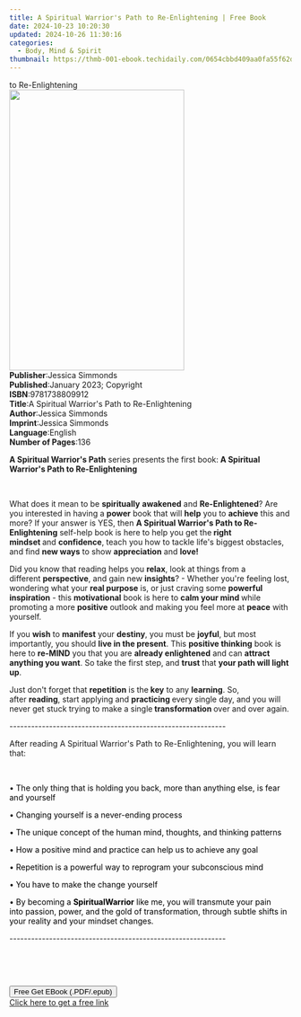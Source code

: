 ```yaml
---
title: A Spiritual Warrior's Path to Re-Enlightening | Free Book
date: 2024-10-23 10:20:30
updated: 2024-10-26 11:30:16
categories:
  - Body, Mind & Spirit
thumbnail: https://thmb-001-ebook.techidaily.com/0654cbbd409aa0fa55f62d5b02d360dd043f4bdf3ba665fc566ab170f62835f4.jpg
---
```

<main id="book-container">
  <div class="flex flex-col">
    <div class="book-brief flex-1 py-6 px-4 sm:p-6 md:py-10 md:px-8">
      <!-- brief-->
      <div class="book-brief-main">to Re-Enlightening</div>
    </div>
    <div
      class="book-meta-info flex-1 grid gap-4 col-start-1 col-end-3 row-start-1 sm:mb-6 sm:grid-cols-4 lg:gap-6 lg:col-start-2 lg:row-end-6 lg:row-span-6 lg:mb-0"
    >
      <div
        class="book-meta-info-left place-content-center mt-4 p-4 text-sm leading-6 col-start-2 col-span-2 dark:text-slate-400"
      >
        <img
          class="w-full h-500 object-cover rounded-lg sm:h-255 sm:col-span-2 lg:col-span-full"
          src="https://img-001-ebook.techidaily.com/c04eb45d58d078c7a94708a1fdd3e664e5eb4d53349307f395f9052ac03ac68a.jpg"
          alt=""
          width="312"
          height="500"
        />
      </div>
      <div
        class="book-meta-info-right mt-2 col-start-1 row-start-2 col-span-3 self-center"
      >
        <!-- meta data  -->
        <div class="flex flex-col px-4 md:px-8">
          <div class="flex-1">
            <strong>Publisher</strong>:<span class="px-2"
              >Jessica Simmonds</span
            >
          </div>
          <div class="flex-1">
            <strong>Published</strong>:<span class="px-2"
              >January 2023; Copyright</span
            >
          </div>
          <div class="flex-1">
            <strong>ISBN</strong>:<span class="px-2">9781738809912</span>
          </div>
          <div class="flex-1">
            <strong>Title</strong>:<span class="px-2"
              >A Spiritual Warrior&#39;s Path to Re-Enlightening</span
            >
          </div>
          <div class="flex-1">
            <strong>Author</strong>:<span class="px-2">Jessica Simmonds</span>
          </div>
          <div class="flex-1">
            <strong>Imprint</strong>:<span class="px-2">Jessica Simmonds</span>
          </div>
          <div class="flex-1">
            <strong>Language</strong>:<span class="px-2">English</span>
          </div>
          <div class="flex-1">
            <strong>Number of Pages</strong>:<span class="px-2">136</span>
          </div>
        </div>
      </div>
    </div>
    <div class="book-description flex-1 py-6 px-4 sm:p-6 md:py-10 md:px-8">
      <div class="book-description-main">
        <div accordion-content="" id="description">
          <p>
            <strong>A Spiritual Warrior's Path</strong>&nbsp;series presents the
            first book:<strong
              >&nbsp;A Spiritual Warrior's Path to Re-Enlightening</strong
            >
          </p>
          <p><br /></p>
          <p>
            What does it mean to
            be&nbsp;<strong>spiritually</strong>&nbsp;<strong>awakened</strong>&nbsp;and&nbsp;<strong>Re-Enlightened</strong>?
            Are you interested in having a&nbsp;<strong>power</strong>&nbsp;book
            that will&nbsp;<strong>help</strong>&nbsp;you
            to&nbsp;<strong>achieve</strong>&nbsp;this and more? If your answer
            is YES, then&nbsp;<strong
              >A Spiritual Warrior's Path to Re-Enlightening</strong
            >&nbsp;self-help book is here to help you get the<strong
              >&nbsp;right mindset&nbsp;</strong
            >and&nbsp;<strong>confidence</strong>, teach you how to tackle
            life's biggest obstacles, and find&nbsp;<strong>new ways</strong
            >&nbsp;to
            show&nbsp;<strong>appreciation</strong>&nbsp;and&nbsp;<strong
              >love!</strong
            >
          </p>
          <p>
            Did you know that reading helps you&nbsp;<strong>relax</strong>,
            look at things from a different&nbsp;<strong>perspective</strong>,
            and gain new&nbsp;<strong>insights</strong>? - Whether you're
            feeling lost, wondering what your&nbsp;<strong>real purpose</strong
            >&nbsp;is, or just craving some&nbsp;<strong
              >powerful inspiration</strong
            >&nbsp;- this&nbsp;<strong>motivational</strong>&nbsp;book is here
            to&nbsp;<strong>calm your mind&nbsp;</strong>while promoting a
            more&nbsp;<strong>positive</strong>&nbsp;outlook and making you feel
            more at&nbsp;<strong>peace</strong>&nbsp;with yourself.
          </p>
          <p>
            If
            you&nbsp;<strong>wish</strong>&nbsp;to&nbsp;<strong>manifest</strong>&nbsp;your&nbsp;<strong>destiny</strong>,
            you must be&nbsp;<strong>joyful</strong>, but most importantly, you
            should&nbsp;<strong>live in the present</strong>. This&nbsp;<strong
              >positive thinking</strong
            >&nbsp;book is here to&nbsp;<strong>re-MIND</strong>&nbsp;you that
            you are&nbsp;<strong>already enlightened</strong>&nbsp;and
            can&nbsp;<strong>attract anything you want</strong>. So take the
            first step, and&nbsp;<strong>trust</strong>&nbsp;that&nbsp;<strong
              >your path will light up</strong
            >.
          </p>
          <p>
            Just don't forget that&nbsp;<strong>repetition</strong>&nbsp;is
            the<strong>&nbsp;key</strong>&nbsp;to
            any&nbsp;<strong>learning</strong>. So,
            after&nbsp;<strong>reading</strong>, start applying
            and&nbsp;<strong>practicing&nbsp;</strong>every single day, and you
            will never get stuck trying to make a
            single<strong>&nbsp;transformation&nbsp;</strong>over and over
            again.
          </p>
          <p>------------------------------------------------------------</p>
          <p>
            After reading&nbsp;A Spiritual Warrior's Path to Re-Enlightening,
            you will learn that:
          </p>
          <p><br /></p>
          <p>
            <span style="color: rgb(0, 0, 0)"
              >• The only thing that is holding you back, more than anything
              else, is fear and yourself</span
            >
          </p>
          <p>
            <span style="color: rgb(0, 0, 0)"
              >•&nbsp;Changing yourself&nbsp;is a&nbsp;never-ending
              process</span
            >
          </p>
          <p>
            <span style="color: rgb(0, 0, 0)"
              >• The&nbsp;unique concept&nbsp;of the&nbsp;human
              mind,&nbsp;thoughts, and&nbsp;thinking patterns</span
            >
          </p>
          <p>
            <span style="color: rgb(0, 0, 0)"
              >• How a&nbsp;positive mind&nbsp;and&nbsp;practice&nbsp;can help
              us to&nbsp;achieve any goal</span
            >
          </p>
          <p>
            <span style="color: rgb(0, 0, 0)"
              >•&nbsp;Repetition&nbsp;is a&nbsp;powerful
              way&nbsp;to&nbsp;reprogram your subconscious mind</span
            >
          </p>
          <p>
            <span style="color: rgb(0, 0, 0)"
              >•&nbsp;You&nbsp;have to make the&nbsp;change yourself</span
            >
          </p>
          <p>
            <span style="color: rgb(0, 0, 0)">• By becoming a&nbsp;</span
            ><strong style="color: rgb(0, 0, 0)">Spiritual</strong
            ><span style="color: rgb(0, 0, 0)"></span
            ><strong style="color: rgb(0, 0, 0)">Warrior</strong
            ><span style="color: rgb(0, 0, 0)">
              like me, you will&nbsp;transmute&nbsp;your pain into&nbsp;passion,
              power, and the gold of transformation, through subtle shifts in
              your reality and your mindset changes.</span
            >
          </p>
          <p>------------------------------------------------------------</p>
          <p><br /></p>
          <p><br /></p>
        </div>
        <div class="accordion-fader"></div>
      </div>
    </div>
    <div class="book-excerpts flex-1 py-6 px-4 sm:p-6 md:py-10 md:px-8"></div>
    <div
      class="book-about-author flex-1 py-6 px-4 sm:p-6 md:py-10 md:px-8"
    ></div>
    <div class="book-free-get flex-1 py-6 px-4 sm:p-6 md:py-10 md:px-8">
      <button
        id="btn-free-get"
        class="bg-blue-500 hover:bg-blue-700 text-white font-bold py-2 px-4 rounded"
      >
        Free Get EBook (.PDF/.epub)
      </button>
      <div id="countdown-display" class="px-2 text-lg mt-2"></div>
      <a
        id="free-link"
        class="hidden bg-blue-500 hover:bg-blue-700 text-white font-bold py-2 px-4 rounded"
        href="https://www.ebooks.com/en-us/book/210731340/a-spiritual-warrior-s-path-to-re-enlightening/jessica-simmonds/"
        target="_blank"
        >Click here to get a free link</a
      >
    </div>
    <script>
      let countdownTime = 0;
      let countdownInterval = null;
      document
        .getElementById('btn-free-get')
        .addEventListener('click', startCountdown);
      function startCountdown() {
        countdownTime = new Date().getTime() + 60000 * 3;
        countdownInterval = setInterval(updateCountdown, 1000);
        document.getElementById('btn-free-get').disabled = true;
        document
          .getElementById('btn-free-get')
          .classList.add('bg-gray-500', 'cursor-not-allowed');
      }
      function updateCountdown() {
        let currentTime = new Date().getTime();
        let timeLeft = countdownTime - currentTime;
        let secondsLeft = Math.floor(timeLeft / 1000);
        document.getElementById('countdown-display').innerHTML =
          `Remaining time: ${secondsLeft} seconds.`;
        if (secondsLeft <= 0) {
          clearInterval(countdownInterval);
          document.getElementById('btn-free-get').classList.add('hidden');
          document.getElementById('free-link').classList.remove('hidden');
          document.getElementById('countdown-display').innerHTML = '';
        }
      }
    </script>
  </div>
</main>
